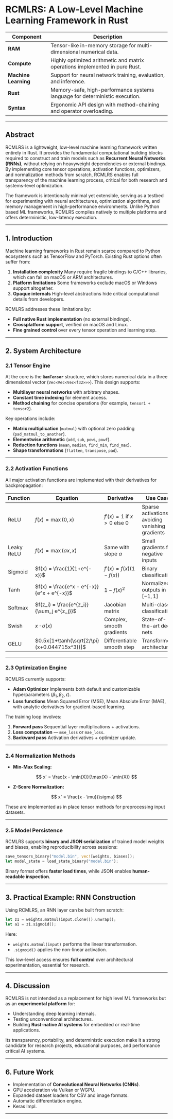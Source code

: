 # **RCMLRS: A Low-Level Machine Learning Framework in Rust**

| Component            | Description                                                                 |
| -------------------- | --------------------------------------------------------------------------- |
| **RAM**              | Tensor-like in-memory storage for multi-dimensional numerical data.         |
| **Compute**          | Highly optimized arithmetic and matrix operations implemented in pure Rust. |
| **Machine Learning** | Support for neural network training, evaluation, and inference.             |
| **Rust**             | Memory-safe, high-performance systems language for deterministic execution. |
| **Syntax**           | Ergonomic API design with method-chaining and operator overloading.         |

---

## **Abstract**

RCMLRS is a lightweight, low-level machine learning framework written entirely in Rust. It provides the fundamental computational building blocks required to construct and train models such as **Recurrent Neural Networks (RNNs)**, without relying on heavyweight dependencies or external bindings. By implementing core tensor operations, activation functions, optimizers, and normalization methods from scratch, RCMLRS enables full transparency of the machine learning process, critical for both research and systems-level optimization.

The framework is intentionally minimal yet extensible, serving as a testbed for experimenting with neural architectures, optimization algorithms, and memory management in high-performance environments. Unlike Python based ML frameworks, RCMLRS compiles natively to multiple platforms and offers deterministic, low-latency execution.

---

## **1. Introduction**

Machine learning frameworks in Rust remain scarce compared to Python ecosystems such as TensorFlow and PyTorch. Existing Rust options often suffer from:

1. **Installation complexity** Many require fragile bindings to C/C++ libraries, which can fail on macOS or ARM architectures.
2. **Platform limitations** Some frameworks exclude macOS or Windows support altogether.
3. **Opaque internals** High-level abstractions hide critical computational details from developers.

RCMLRS addresses these limitations by:

* **Full native Rust implementation** (no external bindings).
* **Crossplatform support**, verified on macOS and Linux.
* **Fine grained control** over every tensor operation and learning step.

---

## **2. System Architecture**

### **2.1 Tensor Engine**

At the core is the **`RamTensor`** structure, which stores numerical data in a three dimensional vector (`Vec<Vec<Vec<f32>>>`). This design supports:

* **Multilayer neural networks** with arbitrary shapes.
* **Constant time indexing** for element access.
* **Method chaining** for concise operations (for example, `tensor1 + tensor2`).

Key operations include:

* **Matrix multiplication** (`matmul`) with optional zero padding (`pad_matmul_to_another`).
* **Elementwise arithmetic** (`add`, `sub`, `powi`, `powf`).
* **Reduction functions** (`mean`, `median`, `find_min`, `find_max`).
* **Shape transformations** (`flatten`, `transpose`, `pad`).

---

### **2.2 Activation Functions**

All major activation functions are implemented with their derivatives for backpropagation:

| Function   | Equation                                     | Derivative                      | Use Case                                         |
| ---------- | -------------------------------------------- | ------------------------------- | ------------------------------------------------ |
| ReLU       | $f(x) = \max(0, x)$                          | $f'(x) = 1$ if $x > 0$ else $0$ | Sparse activations, avoiding vanishing gradients |
| Leaky ReLU | $f(x) = \max(ax, x)$                         | Same with slope $a$             | Small gradients for negative inputs              |
| Sigmoid    | $f(x) = \frac{1}{1+e^{-x}}$                  | $f'(x) = f(x)(1 - f(x))$        | Binary classification                            |
| Tanh       | $f(x) = \frac{e^x - e^{-x}}{e^x + e^{-x}}$   | $1 - f(x)^2$                    | Normalized outputs in $[-1,1]$                   |
| Softmax    | $f(z_i) = \frac{e^{z_i}}{\sum_j e^{z_j}}$    | Jacobian matrix                 | Multi-class classification                       |
| Swish      | $x \cdot \sigma(x)$                          | Complex, smooth gradients       | State-of-the-art deep nets                       |
| GELU       | $0.5x[1+\tanh(\sqrt{2/\pi}(x+0.044715x^3))]$ | Differentiable smooth step      | Transformer architectures                        |

---

### **2.3 Optimization Engine**

RCMLRS currently supports:

* **Adam Optimizer** Implements both default and customizable hyperparameters ($\beta_1, \beta_2, \epsilon$).
* **Loss functions** Mean Squared Error (MSE), Mean Absolute Error (MAE), with analytic derivatives for gradient-based learning.

The training loop involves:

1. **Forward pass** Sequential layer multiplications + activations.
2. **Loss computation** — `mse_loss` or `mae_loss`.
3. **Backward pass** Activation derivatives + optimizer update.

---

### **2.4 Normalization Methods**

* **Min-Max Scaling:**

$$
x' = \frac{x - \min(X)}{\max(X) - \min(X)}
$$

* **Z-Score Normalization:**

$$
x' = \frac{x - \mu}{\sigma}
$$

These are implemented as in place tensor methods for preprocessing input datasets.

---

### **2.5 Model Persistence**

RCMLRS supports **binary and JSON serialization** of trained model weights and biases, enabling reproducibility across sessions:

```rust
save_tensors_binary("model.bin", vec![weights, biases]);
let model_state = load_state_binary("model.bin");
```

Binary format offers **faster load times**, while JSON enables **human-readable inspection**.

---

## **3. Practical Example: RNN Construction**

Using RCMLRS, an RNN layer can be built from scratch:

```rust
let z1 = weights.matmul(input.clone()).unwrap();
let a1 = z1.sigmoid();
```

Here:

* `weights.matmul(input)` performs the linear transformation.
* `.sigmoid()` applies the non-linear activation.

This low-level access ensures **full control** over architectural experimentation, essential for research.

---

## **4. Discussion**

RCMLRS is not intended as a replacement for high level ML frameworks but as an **experimental platform** for:

* Understanding deep learning internals.
* Testing unconventional architectures.
* Building **Rust-native AI systems** for embedded or real-time applications.

Its transparency, portability, and deterministic execution make it a strong candidate for research projects, educational purposes, and performance critical AI systems.

---

## **6. Future Work**

* Implementation of **Convolutional Neural Networks (CNNs)**.
* GPU acceleration via Vulkan or WGPU.
* Expanded dataset loaders for CSV and image formats.
* Automatic differentiation engine.
* Keras Impl.

---
